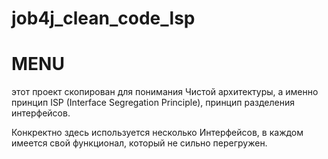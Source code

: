 # job4j_clean_code_lsp
# MENU
этот проект скопирован для понимания 
Чистой архитектуры, а именно принцип ISP (Interface Segregation Principle),
принцип разделения интерфейсов.

Конкректно здесь используется несколько Интерфейсов,
в каждом имеется свой функционал, который не сильно перегружен.
